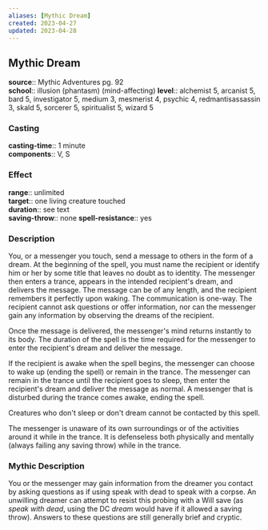 ```yaml
---
aliases: [Mythic Dream]
created: 2023-04-27
updated: 2023-04-28
---
```


## Mythic Dream

**source**:: Mythic Adventures pg. 92  
**school**:: illusion (phantasm) (mind-affecting)
**level**:: alchemist 5, arcanist 5, bard 5, investigator 5, medium 3, mesmerist 4, psychic 4, redmantisassassin 3, skald 5, sorcerer 5, spiritualist 5, wizard 5

### Casting

**casting-time**:: 1 minute  
**components**:: V, S

### Effect

**range**:: unlimited  
**target**:: one living creature touched  
**duration**:: see text  
**saving-throw**:: none
**spell-resistance**:: yes

### Description

You, or a messenger you touch, send a message to others in the form of a dream. At the beginning of the spell, you must name the recipient or identify him or her by some title that leaves no doubt as to identity. The messenger then enters a trance, appears in the intended recipient's dream, and delivers the message. The message can be of any length, and the recipient remembers it perfectly upon waking. The communication is one-way. The recipient cannot ask questions or offer information, nor can the messenger gain any information by observing the dreams of the recipient.  
  
Once the message is delivered, the messenger's mind returns instantly to its body. The duration of the spell is the time required for the messenger to enter the recipient's dream and deliver the message.  
  
If the recipient is awake when the spell begins, the messenger can choose to wake up (ending the spell) or remain in the trance. The messenger can remain in the trance until the recipient goes to sleep, then enter the recipient's dream and deliver the message as normal. A messenger that is disturbed during the trance comes awake, ending the spell.  
  
Creatures who don't sleep or don't dream cannot be contacted by this spell.  
  
The messenger is unaware of its own surroundings or of the activities around it while in the trance. It is defenseless both physically and mentally (always failing any saving throw) while in the trance.

### Mythic Description

You or the messenger may gain information from the dreamer you contact by asking questions as if using speak with dead to speak with a corpse. An unwilling dreamer can attempt to resist this probing with a Will save (as *speak with dead*, using the DC *dream* would have if it allowed a saving throw). Answers to these questions are still generally brief and cryptic.
